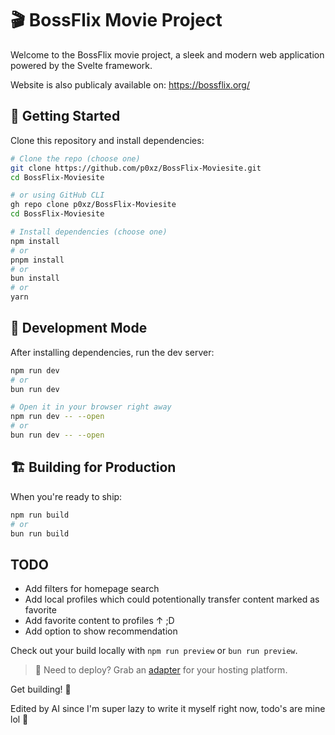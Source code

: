 # 🎬 BossFlix Movie Project

Welcome to the BossFlix movie project, a sleek and modern web application powered by the Svelte framework.

Website is also publicaly available on: <https://bossflix.org/>

## 🚀 Getting Started

Clone this repository and install dependencies:

```sh
# Clone the repo (choose one)
git clone https://github.com/p0xz/BossFlix-Moviesite.git
cd BossFlix-Moviesite

# or using GitHub CLI
gh repo clone p0xz/BossFlix-Moviesite
cd BossFlix-Moviesite

# Install dependencies (choose one)
npm install
# or
pnpm install
# or
bun install
# or
yarn
```

## 🎯 Development Mode

After installing dependencies, run the dev server:

```sh
npm run dev
# or
bun run dev

# Open it in your browser right away
npm run dev -- --open
# or
bun run dev -- --open
```

## 🏗️ Building for Production

When you're ready to ship:

```sh
npm run build
# or
bun run build
```

## TODO

- Add filters for homepage search
- Add local profiles which could potentionally transfer content marked as favorite
- Add favorite content to profiles &#8593; ;D
- Add option to show recommendation

Check out your build locally with `npm run preview` or `bun run preview`.

> 📌 Need to deploy? Grab an [adapter](https://svelte.dev/docs/kit/adapters) for your hosting platform.

Get building! 🎥

Edited by AI since I'm super lazy to write it myself right now, todo's are mine lol 🫠​
